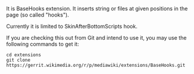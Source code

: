 It is BaseHooks extension. It inserts string or files at given positions in
the page (so called "hooks").

Currently it is limited to SkinAfterBottomScripts hook.

If you are checking this out from Git and intend to use it, you may use the
following commands to get it:

	cd extensions
	git clone https://gerrit.wikimedia.org/r/p/mediawiki/extensions/BaseHooks.git
